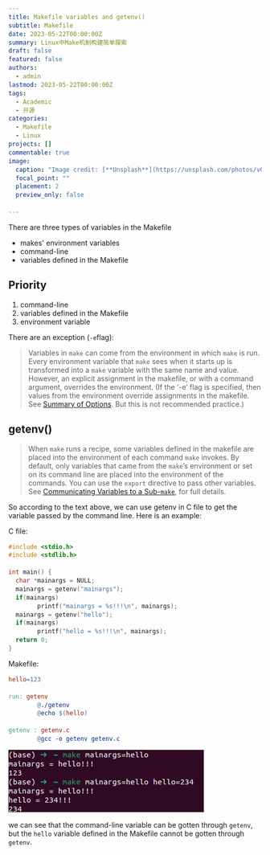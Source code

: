 ```yaml
---
title: Makefile variables and getenv()
subtitle: Makefile
date: 2023-05-22T00:00:00Z
summary: Linux中Make机制构建简单探索
draft: false
featured: false
authors:
  - admin
lastmod: 2023-05-22T00:00:00Z
tags:
  - Academic
  - 开源
categories:
  - Makefile
  - Linux
projects: []
commentable: true
image:
  caption: "Image credit: [**Unsplash**](https://unsplash.com/photos/vOTBmRh3-7I)"
  focal_point: ""
  placement: 2
  preview_only: false

---
```


There are three types of variables in the Makefile

* makes' environment variables
* command-line
* variables defined in the Makefile

## Priority

1. command-line
2. variables defined in the Makefile
3. environment variable

There are an exception (```-e```flag):

> Variables in `make` can come from the environment in which `make` is run. Every environment variable that `make` sees when it starts up is transformed into a `make` variable with the same name and value. However, an explicit assignment in the makefile, or with a command argument, overrides the environment. (If the ‘-e’ flag is specified, then values from the environment override assignments in the makefile. See [Summary of Options](https://www.gnu.org/software/make/manual/make.html#Options-Summary). But this is not recommended practice.)

## getenv()

> When `make` runs a recipe, some variables defined in the makefile are placed into the environment of each command `make` invokes. By default, only variables that came from the `make`’s environment or set on its command line are placed into the environment of the commands. You can use the `export` directive to pass other variables. See [Communicating Variables to a Sub-`make`](https://www.gnu.org/software/make/manual/make.html#Variables_002fRecursion), for full details.

So according to the text above, we can use getenv in C file to get the variable passed by the command line. Here is an example:

C file:

```c
#include <stdio.h>
#include <stdlib.h>

int main() {
  char *mainargs = NULL;
  mainargs = getenv("mainargs");
  if(mainargs)
        printf("mainargs = %s!!!\n", mainargs);
  mainargs = getenv("hello");
  if(mainargs)
        printf("hello = %s!!!\n", mainargs);
  return 0;
}
```

Makefile:

```makefile
hello=123

run: getenv
        @./getenv
        @echo $(hello)

getenv : getenv.c
        @gcc -o getenv getenv.c
```

![image-20230522151923204](img/image-20230522151923204.png)

we can see that the command-line variable can be gotten through ```getenv```, but the ```hello``` variable defined in the Makefile cannot be gotten through ```getenv```.